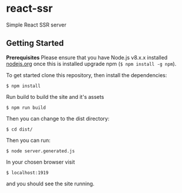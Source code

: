 # react-ssr
Simple React SSR server

## Getting Started

**Prerequisites** Please ensure that you have Node.js v8.x.x installed [nodejs.org](http://nodejs.org/dist/v6.6.0/) once this is installed upgrade npm (`$ npm install -g npm`).

To get started clone this repository, then install the dependencies:
```
$ npm install
```

Run build to build the site and it's assets
```
$ npm run build
```

Then you can change to the dist directory:
```
$ cd dist/
```

Then you can run:
```
$ node server.generated.js
```

In your chosen browser visit
```
$ localhost:1919
```

and you should see the site running.